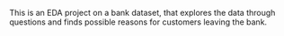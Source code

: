 This is an EDA project on a bank dataset, that explores the data through questions and finds possible reasons for customers leaving the bank.

